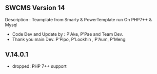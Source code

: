 SWCMS Version 14
----------------

Description : Teamplate from Smarty & PowerTemplate run On PHP7++ & Mysql

- Code Dev and Update by : P'Ake, P'Pae and Team Dev.
- Thank you main Dev.  P'Pipo, P'Lookhin , P'Aum, P'Meng


V.14.0.1
---
- dropped: PHP 7++ support


